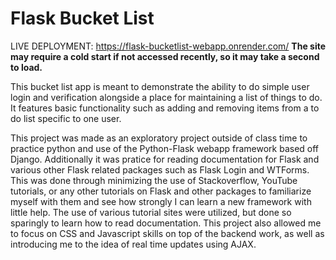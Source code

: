 # Flask Bucket List
LIVE DEPLOYMENT: https://flask-bucketlist-webapp.onrender.com/
**The site may require a cold start if not accessed recently, so it may take a second to load.**

This bucket list app is meant to demonstrate the ability to do simple user login and verification alongside a place for maintaining a list of things to do. It features basic functionality such as adding and removing items from a to do list specific to one user.

This project was made as an exploratory project outside of class time to practice python and use of the Python-Flask webapp framework based off Django. Additionally it was pratice for reading documentation for Flask and various other Flask related packages such as Flask Login and WTForms. This was done through minimizing the use of Stackoverflow, YouTube tutorials, or any other tutorials on Flask and other packages to familiarize myself with them and see how strongly I can learn a new framework with little help. The use of various tutorial sites were utilized, but done so sparingly to learn how to read documentation. This project also allowed me to focus on CSS and Javascript skills on top of the backend work, as well as introducing me to the idea of real time updates using AJAX.
